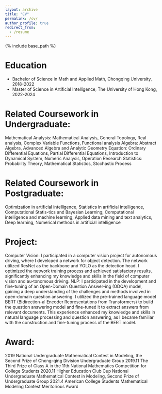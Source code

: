 ```yaml
---
layout: archive
title: "CV"
permalink: /cv/
author_profile: true
redirect_from:
  - /resume
---
```


{% include base_path %}

Education
======
* Bachelor of Science in Math and Applied Math, Chongqing University, 2018-2022
* Master of Science in Artificial Intelligence, The University of Hong Kong, 2022-2024


Related Coursework in Undergraduate:
======
Mathematical Analysis: Mathematical Analysis, General Topology, Real analysis, Complex Variable Functions, Functional analysis
Algebra: Abstract Algebra, Advanced Algebra and Analytic Geometry
Equation: Ordinary Differential Equations, Partial Differential Equations, Introduction to Dynamical System, Numeric Analysis, Operation Research 
Statistics: Probability Theory, Mathematical Statistics, Stochastic Process

Related Coursework in Postgraduate:  
======
Optimization in artificial intelligence, Statistics in artificial intelligence, Computational Statis-tics and Bayesian Learning, Computational intelligence and machine learning, Applied data mining and text analytics, Deep learning, Numerical methods in artificial intelligence

Project:
======
Computer Vision: I participated in a computer vision project for autonomous driving, where I developed a network for object detection. The network utilized ResNet as the backbone and YOLO as the detection head. I optimized the network training process and achieved satisfactory results, significantly enhancing my knowledge and skills in the field of computer vision and au-tonomous driving.
NLP: I participated in the development and fine-tuning of an Open-Domain Question Answer-ing (ODQA) model, gaining a deep understanding of the challenges and methods involved in open-domain question answering. I utilized the pre-trained language model BERT (Bidirection-al Encoder Representations from Transformers) to build the question answering model and fine-tuned it to extract answers from relevant documents. This experience enhanced my knowledge and skills in natural language processing and question answering, as I became familiar with the construction and fine-tuning process of the BERT model.

Award:
======
2019 National Undergraduate Mathematical Contest in Modeling, the Second Prize of Chong-qing Division Undergraduate Group
2019.11 The Third Prize of Class A in the 11th National Mathematics Competition for College Students
2020.11 Higher Education Club Cup National Undergraduate Mathematical Contest in Modeling, Second Prize of Undergraduate Group
2021.4 American College Students Mathematical Modeling Contest Meritorious Award

